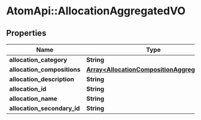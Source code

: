 # AtomApi::AllocationAggregatedVO

## Properties
Name | Type | Description | Notes
------------ | ------------- | ------------- | -------------
**allocation_category** | **String** |  | [optional] 
**allocation_compositions** | [**Array&lt;AllocationCompositionAggregatedVO&gt;**](AllocationCompositionAggregatedVO.md) |  | [optional] 
**allocation_description** | **String** |  | [optional] 
**allocation_id** | **String** |  | [optional] 
**allocation_name** | **String** |  | [optional] 
**allocation_secondary_id** | **String** |  | [optional] 


